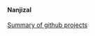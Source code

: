 #### Nanjizal

[Summary of github projects](https://github.com/nanjizal/Summary/blob/master/README.md)
